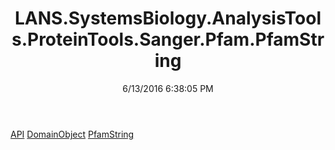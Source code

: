 ﻿---
title: LANS.SystemsBiology.AnalysisTools.ProteinTools.Sanger.Pfam.PfamString
date: 6/13/2016 6:38:05 PM
---

[API](T-LANS.SystemsBiology.AnalysisTools.ProteinTools.Sanger.Pfam.PfamString.API.html)
[DomainObject](T-LANS.SystemsBiology.AnalysisTools.ProteinTools.Sanger.Pfam.PfamString.DomainObject.html)
[PfamString](T-LANS.SystemsBiology.AnalysisTools.ProteinTools.Sanger.Pfam.PfamString.PfamString.html)

